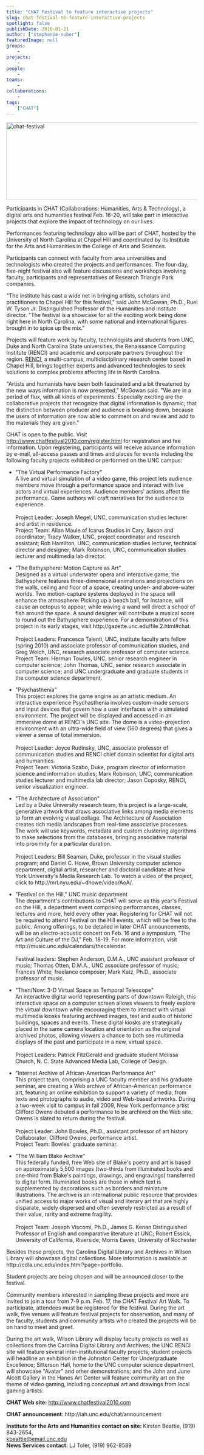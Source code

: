 ```yaml
---
title: "CHAT Festival to feature interactive projects"
slug: chat-festival-to-feature-interactive-projects
spotlight: false
publishDate: 2010-01-21
author: ["stephanie-suber"]
featuredImage: null
groups:
    - 
projects:
    - 
people:
    - 
teams: 
    - 
collaborations:
    - 
tags:
    ["CHAT"]
---
```

<p><img class="alignnone size-full wp-image-4658" title="chat-festival" src="https://www.renci.org/wp-content/uploads/2010/01/chat-festival.jpg" alt="chat-festival" width="630" height="204" /></p>

<p>Participants in CHAT (Collaborations: Humanities, Arts &amp; Technology), a digital arts and humanities festival Feb. 16-20, will take part in interactive projects that explore the impact of technology on our lives.</p>

<p>Performances featuring technology also will be part of CHAT, hosted by the University of North Carolina at Chapel Hill and coordinated by its Institute for the Arts and Humanities in the College of Arts and Sciences.</p>

<p>Participants can connect with faculty from area universities and technologists who created the projects and performances. The four-day, five-night festival also will feature discussions and workshops involving faculty, participants and representatives of Research Triangle Park companies.</p>

<p>"The institute has cast a wide net in bringing artists, scholars and practitioners to Chapel Hill for this festival," said John McGowan, Ph.D., Ruel W. Tyson Jr. Distinguished Professor of the Humanities and institute director. "The festival is a showcase for all the exciting work being done right here in North Carolina, with some national and international figures brought in to spice up the mix."</p>

<p>Projects will feature work by faculty, technologists and students from UNC, Duke and North Carolina State universities, the Renaissance Computing Institute (RENCI) and academic and corporate partners throughout the region. <a href="../">RENCI</a>, a multi-campus, multidisciplinary research center based in Chapel Hill, brings together experts and advanced technologies to seek solutions to complex problems affecting life in North Carolina.</p>

<p>"Artists and humanists have been both fascinated and a bit threatened by the new ways information is now presented," McGowan said. "We are in a period of flux, with all kinds of experiments. Especially exciting are the collaborative projects that recognize that digital information is dynamic; that the distinction between producer and audience is breaking down, because the users of information are now able to comment on and revise and add to the materials they are given."</p>

<p>CHAT is open to the public. Visit <a href="http://www.chatfestival2010.com/register.html">http://www.chatfestival2010.com/register.html</a> for registration and fee information. Upon registering, participants will receive advance information by e-mail, all-access passes and times and places for events including the following faculty projects exhibited or performed on the UNC campus:</p>


<ul>
		<li>"The Virtual Performance       Factory" <br />
 A live and virtual simulation of a video game, this project lets audience members move through a performance space and interact with live actors and virtual experiences. Audience members' actions affect the performance. Game authors will craft narratives for the audience to experience.<br />
 <br />
 Project Leader: Joseph Megel, UNC, communication studies lecturer and artist in  residence.<br />
 Project Team: Allan Maule of Icarus Studios in Cary, liaison and coordinator; Tracy Walker, UNC, project coordinator and research assistant; Rob Hamilton, UNC, communication studies lecturer, technical director and designer; Mark Robinson, UNC, communication studies lecturer and multimedia lab director.</li>
</ul>
<ul>
		<li>"The Bathysphere: Motion       Capture as Art" <br />
 Designed as a virtual underwater opera and interactive game, the Bathysphere features three-dimensional animations and projections on the walls, ceiling and floor of a space, creating under- and above-water worlds. Two motion-capture systems deployed in the space will enhance the atmosphere: Picking up a beach ball, for instance, will cause an octopus to appear, while waving a wand will direct a school of fish around the space. A sound designer will contribute a musical score to round out the Bathysphere experience. For a demonstration of this project in its early stages, visit http://gazette.unc.edu/file.2.html#chat.<br />
 <br />
 Project Leaders: Francesca Talenti, UNC, institute faculty arts fellow (spring 2010) and associate professor of communication studies, and Greg Welch, UNC, research associate professor of computer science.<br />
 Project Team: Herman Towles, UNC, senior research engineer in computer science; John Thomas, UNC, senior research associate in computer science; and UNC undergraduate and graduate students in the computer science department.</li>
</ul>
<ul>
		<li>"Psychasthenia" <br />
 This project explores the game engine as an artistic medium. An interactive experience Psychasthenia involves custom-made sensors and input devices that govern how a user interfaces with a simulated environment. The project will be displayed and accessed in an immersive dome at RENCI's UNC site. The dome is a video-projection environment with an ultra-wide field of view (160 degrees) that gives a viewer a sense of total immersion. <br />
 <br />
 Project Leader: Joyce Rudinsky, UNC, associate professor of communication studies and RENCI chief domain scientist for digital arts and humanities.<br />
 Project Team: Victoria Szabo, Duke, program director of information science and information studies; Mark Robinson, UNC, communication studies lecturer and multimedia lab director; Jason Coposky, RENCI, senior visualization engineer.</li>
</ul>
<ul>
		<li>"The Architecture of Association" <br />
 Led by a Duke University research team, this project is a large-scale, generative artwork that draws associative links among media elements to form an evolving visual collage. The Architecture of Association creates rich media landscapes from real-time associative processes. The work will use keywords, metadata and custom clustering algorithms to make selections from the databases, bringing associative material into proximity for a particular duration.<br />
 <br />
 Project Leaders: Bill Seaman, Duke, professor in the visual studies program; and Daniel C. Howe, Brown University computer science department, digital artist, researcher and doctoral candidate at New York University's Media Research Lab. To watch a video of the project, click to http://mrl.nyu.edu/~dhowe/video/AoA/. </li>
</ul>
<ul>
		<li>"Festival on the Hill,"       UNC music department <br />
 The department's contributions to CHAT will serve as this year's Festival on the Hill, a department event comprising performances, classes, lectures and more, held every other year. Registering for CHAT will not be required to attend Festival on the Hill events, which will be free to the public. Among offerings, to be detailed in later CHAT announcements, will be an electro-acoustic concert on Feb. 16 and a symposium, "The Art and Culture of the DJ," Feb. 18-19. For more information, visit http://music.unc.edu/calendars/thecalendar.<br />
 <br />
 Festival leaders: Stephen Anderson, D.M.A., UNC assistant professor of music; Thomas Otten, D.M.A., UNC associate professor of music; Frances White, freelance composer; Mark Katz, Ph.D., associate professor of music.</li>
</ul>
<ul>
		<li>"Then/Now: 3-D Virtual       Space as Temporal Telescope" <br />
 An interactive digital world representing parts of downtown Raleigh, this interactive space on a computer screen allows viewers to freely explore the virtual downtown while encouraging them to interact with virtual multimedia kiosks featuring archived images, text and audio of historic buildings, spaces and events. These digital kiosks are strategically placed in the same camera location and orientation as the original archived photos, allowing viewers a chance to both see multimedia displays of the past and participate in a new, virtual space.<br />
 <br />
 Project Leaders: Patrick FitzGerald  and graduate student Melissa Church, N. C. State Advanced Media Lab, College of  Design.</li>
</ul>
<ul>
		<li>"Internet Archive of       African-American Performance Art" <br />
 This project team, comprising a UNC faculty member and his graduate seminar, are creating a Web archive of African-American performance art, featuring an online exhibition to support a variety of media, from texts and photographs to audio, video and Web-based artworks. During a two-week visit to campus in fall 2009, New York performance artist Clifford Owens debuted a performance to be archived on the Web site. Owens is slated to return during the festival.<br />
 <br />
 Project Leader: John Bowles, Ph.D., assistant professor of art history<br />
 Collaborator: Clifford Owens, performance artist.<br />
 Project Team: Bowles' graduate seminar.</li>
</ul>
<ul>
		<li>"The William Blake Archive"<br />
 This federally funded, free Web site of Blake's poetry and art is based on approximately 5,500 images (two-thirds from illuminated books and one-third from Blake's paintings, drawings, and engravings) transferred to digital form. Illuminated books are those in which text is supplemented by decorations such as borders and miniature illustrations. The archive is an international public resource that provides unified access to major works of visual and literary art that are highly disparate, widely dispersed and often severely restricted as a result of their value, rarity and extreme fragility.<br />
 <br />
 Project Team: Joseph Viscomi, Ph.D., James G. Kenan Distinguished Professor of English and comparative literature at UNC; Robert Essick, University of California, Riverside; Morris Eaves, University of Rochester</li>
</ul>


<p>Besides these projects, the Carolina Digital Library and Archives in Wilson Library will showcase digital collections. More information is available at http://cdla.unc.edu/index.html?page=portfolio.</p>

<p>Student projects are being chosen and will be announced  closer to the festival.</p>

<p>Community members interested in sampling these projects and more are invited to join a tour from 7-9 p.m. Feb. 17, the CHAT Festival Art Walk. To participate, attendees must be registered for the festival. During the art walk, five venues will feature festival projects for observation, and many of the faculty, students and community artists who created the projects will be on hand to meet and greet.</p>

<p>During the art walk, Wilson Library will display faculty projects as well as collections from the Carolina Digital Library and Archives; the UNC RENCI site will feature several inter-institutional faculty projects; student projects will headline an exhibition in the Johnston Center for Undergraduate Excellence; Sitterson Hall, home to the UNC computer science department, will showcase "Avatar" and other demonstrations; and the John and June Alcott Gallery in the Hanes Art Center will feature community art on the theme of video gaming, including conceptual art and drawings from local gaming artists.</p>

<p><strong>CHAT Web site:</strong> <a href="http://www.chatfestival2010.com/">http://www.chatfestival2010.com</a></p>

<p><strong>CHAT announcement</strong>: http://iah.unc.edu/chat/announcement</p>

<p><strong>Institute for the  Arts and Humanities contact on site: </strong>Kirsten Beattie, (919) 843-2654, <br />
<script type="text/javascript">// <![CDATA[
 var prefix = '&#109;a' + 'i&#108;' + '&#116;o';
 var path = 'hr' + 'ef' + '=';
 var addy94826 = 'kb&#101;&#97;tt&#105;&#101;' + '&#64;';
 addy94826 = addy94826 + '&#101;m&#97;&#105;l' + '&#46;' + '&#117;nc' + '&#46;' + '&#101;d&#117;';
 var addy_text94826 = 'kb&#101;&#97;tt&#105;&#101;' + '&#64;' + '&#101;m&#97;&#105;l' + '&#46;' + '&#117;nc' + '&#46;' + '&#101;d&#117;';
 document.write( '<a ' + path + ''' + prefix + ':' + addy94826 + ''>' );
 document.write( addy_text94826 );
 document.write( '</a>' );
 //n
// --&gt;
// ]],></script>
<a href="mailto:kbeattie@email.unc.edu">kbeattie@email.unc.edu</a>
<script type="text/javascript">// <![CDATA[
 document.write( '<span style="" mce_style=""'display: none;'>' );
// ]],></script>
<span style="display: none;">This e-mail address is being protected from spam bots, you need JavaScript enabled to view it
<script type="text/javascript">// <![CDATA[
 document.write( '</' );
 document.write( 'span>' );
// ]],></script>
</span><br />
 <strong>News Services  contact:</strong> LJ Toler, (919) 962-8589</p>
